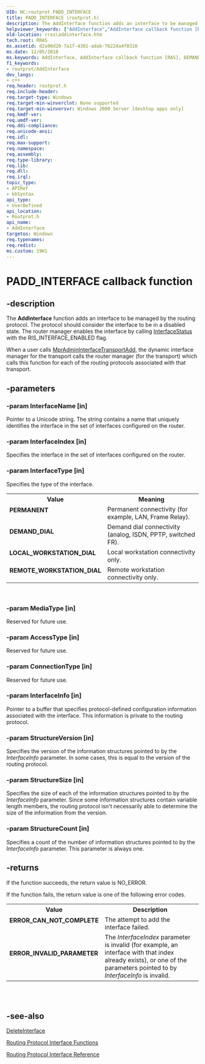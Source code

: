 ```yaml
---
UID: NC:routprot.PADD_INTERFACE
title: PADD_INTERFACE (routprot.h)
description: The AddInterface function adds an interface to be managed by the routing protocol.helpviewer_keywords: ["AddInterface","AddInterface callback function [RAS]","DEMAND_DIAL","LOCAL_WORKSTATION_DIAL","PADD_INTERFACE","PADD_INTERFACE callback","PERMANENT","REMOTE_WORKSTATION_DIAL","_mpr_addinterface","routprot/AddInterface","rras.addinterface"]
old-location: rras\addinterface.htm
tech.root: RRAS
ms.assetid: d2a90d20-7a1f-4301-adab-76224a4f8310
ms.date: 12/05/2018
ms.keywords: AddInterface, AddInterface callback function [RAS], DEMAND_DIAL, LOCAL_WORKSTATION_DIAL, PADD_INTERFACE, PADD_INTERFACE callback, PERMANENT, REMOTE_WORKSTATION_DIAL, _mpr_addinterface, routprot/AddInterface, rras.addinterface
f1_keywords:
- routprot/AddInterface
dev_langs:
- c++
req.header: routprot.h
req.include-header: 
req.target-type: Windows
req.target-min-winverclnt: None supported
req.target-min-winversvr: Windows 2000 Server [desktop apps only]
req.kmdf-ver: 
req.umdf-ver: 
req.ddi-compliance: 
req.unicode-ansi: 
req.idl: 
req.max-support: 
req.namespace: 
req.assembly: 
req.type-library: 
req.lib: 
req.dll: 
req.irql: 
topic_type:
- APIRef
- kbSyntax
api_type:
- UserDefined
api_location:
- Routprot.h
api_name:
- AddInterface
targetos: Windows
req.typenames: 
req.redist: 
ms.custom: 19H1
---
```


# PADD_INTERFACE callback function


## -description


The 
<b>AddInterface</b> function adds an interface to be managed by the routing protocol. The protocol should consider the interface to be in a disabled state. The router manager enables the interface by calling 
<a href="https://docs.microsoft.com/windows/desktop/api/routprot/nc-routprot-pinterface_status">InterfaceStatus</a> with the RIS_INTERFACE_ENABLED flag.

When a user calls <a href="https://docs.microsoft.com/windows/desktop/api/mprapi/nf-mprapi-mpradmininterfacetransportadd">MprAdminInterfaceTransportAdd</a>, the dynamic interface manager for the transport calls the router manager (for the transport) which calls this function for each of the routing protocols associated with that transport.


## -parameters




### -param InterfaceName [in]

Pointer to a Unicode string. The string contains a name that uniquely identifies the interface in the set of interfaces configured on the router.


### -param InterfaceIndex [in]

Specifies the interface in the set of interfaces configured on the router.


### -param InterfaceType [in]

Specifies the type of the interface. 



<table>
<tr>
<th>Value</th>
<th>Meaning</th>
</tr>
<tr>
<td width="40%"><a id="PERMANENT"></a><a id="permanent"></a><dl>
<dt><b>PERMANENT</b></dt>
</dl>
</td>
<td width="60%">
Permanent connectivity (for example, LAN, Frame Relay).

</td>
</tr>
<tr>
<td width="40%"><a id="DEMAND_DIAL"></a><a id="demand_dial"></a><dl>
<dt><b>DEMAND_DIAL</b></dt>
</dl>
</td>
<td width="60%">
Demand dial connectivity (analog, ISDN, PPTP, switched FR).

</td>
</tr>
<tr>
<td width="40%"><a id="LOCAL_WORKSTATION_DIAL"></a><a id="local_workstation_dial"></a><dl>
<dt><b>LOCAL_WORKSTATION_DIAL</b></dt>
</dl>
</td>
<td width="60%">
Local workstation connectivity only.

</td>
</tr>
<tr>
<td width="40%"><a id="REMOTE_WORKSTATION_DIAL"></a><a id="remote_workstation_dial"></a><dl>
<dt><b>REMOTE_WORKSTATION_DIAL</b></dt>
</dl>
</td>
<td width="60%">
Remote workstation connectivity only.

</td>
</tr>
</table>
 


### -param MediaType [in]

Reserved for future use.


### -param AccessType [in]

Reserved for future use.


### -param ConnectionType [in]

Reserved for future use.


### -param InterfaceInfo [in]

Pointer to a buffer that specifies protocol-defined configuration information associated with the interface. This information is private to the routing protocol.


### -param StructureVersion [in]

Specifies the version of the information structures pointed to by the <i>InterfaceInfo</i> parameter. In some cases, this is equal to the version of the routing protocol.


### -param StructureSize [in]

Specifies the size of each of the information structures pointed to by the <i>InterfaceInfo</i> parameter. Since some information structures contain variable length members, the routing protocol isn't necessarily able to determine the size of the information from the version.


### -param StructureCount [in]

Specifies a count of the number of information structures pointed to by the <i>InterfaceInfo</i> parameter. This parameter is always one.


## -returns



If the function succeeds, the return value is NO_ERROR.

If the function fails, the return value is one of the following error codes.

<table>
<tr>
<th>Value</th>
<th>Description</th>
</tr>
<tr>
<td width="40%">
<dl>
<dt><b>ERROR_CAN_NOT_COMPLETE</b></dt>
</dl>
</td>
<td width="60%">
The attempt to add the interface failed.

</td>
</tr>
<tr>
<td width="40%">
<dl>
<dt><b>ERROR_INVALID_PARAMETER</b></dt>
</dl>
</td>
<td width="60%">
The <i>InterfaceIndex</i> parameter is invalid (for example, an interface with that index already exists), or one of the parameters pointed to by <i>InterfaceInfo</i> is invalid.

</td>
</tr>
</table>
 


<div> </div>





## -see-also




<a href="https://docs.microsoft.com/windows/desktop/api/routprot/nc-routprot-pdelete_interface">DeleteInterface</a>



<a href="https://docs.microsoft.com/windows/desktop/RRAS/routing-protocol-interface-functions">Routing Protocol Interface Functions</a>



<a href="https://docs.microsoft.com/windows/desktop/RRAS/routing-protocol-interface-reference">Routing Protocol Interface Reference</a>
 

 

